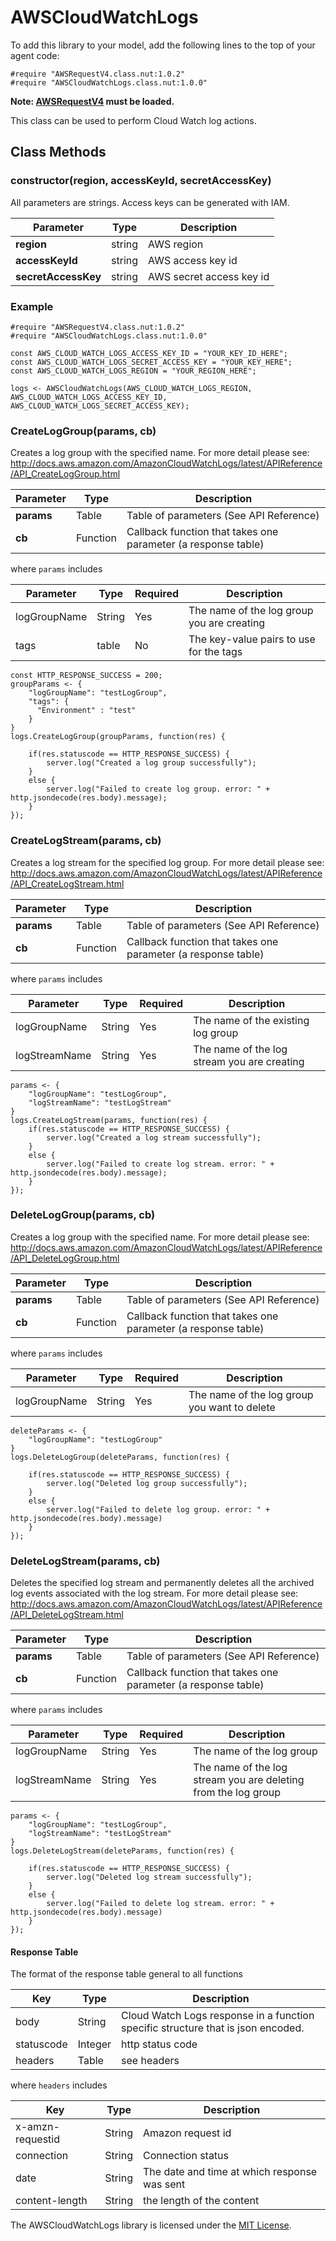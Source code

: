 # AWSCloudWatchLogs

To add this library to your model, add the following lines to the top of your agent code:

```
#require "AWSRequestV4.class.nut:1.0.2"
#require "AWSCloudWatchLogs.class.nut:1.0.0"
```

**Note: [AWSRequestV4](https://github.com/electricimp/AWSRequestV4/) must be loaded.**

This class can be used to perform Cloud Watch log actions.

## Class Methods

### constructor(region, accessKeyId, secretAccessKey)
All parameters are strings. Access keys can be generated with IAM.

Parameter    		   |       Type     | Description
---------------------- | -------------- | -----------
**region** 			   | string         | AWS region
**accessKeyId** 	   | string	        | AWS access key id
**secretAccessKey**    | string         | AWS secret access key id

### Example

```squirrel
#require "AWSRequestV4.class.nut:1.0.2"
#require "AWSCloudWatchLogs.class.nut:1.0.0"

const AWS_CLOUD_WATCH_LOGS_ACCESS_KEY_ID = "YOUR_KEY_ID_HERE";
const AWS_CLOUD_WATCH_LOGS_SECRET_ACCESS_KEY = "YOUR_KEY_HERE";
const AWS_CLOUD_WATCH_LOGS_REGION = "YOUR_REGION_HERE";

logs <- AWSCloudWatchLogs(AWS_CLOUD_WATCH_LOGS_REGION, AWS_CLOUD_WATCH_LOGS_ACCESS_KEY_ID, AWS_CLOUD_WATCH_LOGS_SECRET_ACCESS_KEY);
```



### CreateLogGroup(params, cb)
Creates a log group with the specified name. For more detail please see: http://docs.aws.amazon.com/AmazonCloudWatchLogs/latest/APIReference/API_CreateLogGroup.html

Parameter       	   |       Type     | Description
---------------------- | -------------- | -----------
**params** 			   | Table          | Table of parameters (See API Reference)
**cb**                 | Function       | Callback function that takes one parameter (a response table)

where `params` includes

Parameter      	 	    |       Type	    | Required	| Description
---------------------   | ----------------- | --------  | -----------
logGroupName			| String			| Yes		| The name of the log group you are creating
tags					| table				| No		| The key-value pairs to use for the tags

```squirrel
const HTTP_RESPONSE_SUCCESS = 200;
groupParams <- {
	"logGroupName": "testLogGroup",
	"tags": {
      "Environment" : "test"
   	}
}
logs.CreateLogGroup(groupParams, function(res) {

	if(res.statuscode == HTTP_RESPONSE_SUCCESS) {
		server.log("Created a log group successfully");
	}
	else {
		server.log("Failed to create log group. error: " + http.jsondecode(res.body).message);
	}
});
```



### CreateLogStream(params, cb)
Creates a log stream for the specified log group. For more detail please see: http://docs.aws.amazon.com/AmazonCloudWatchLogs/latest/APIReference/API_CreateLogStream.html

Parameter       	   |       Type     | Description
---------------------- | -------------- | -----------
**params** 			   | Table          | Table of parameters (See API Reference)
**cb**                 | Function       | Callback function that takes one parameter (a response table)

where `params` includes

Parameter      	 	    |       Type	    | Required	| Description
---------------------   | ----------------- | --------  | -----------
logGroupName			| String			| Yes		| The name of the existing log group
logStreamName			| String			| Yes		| The name of the log stream you are creating

```squirrel
params <- {
	"logGroupName": "testLogGroup",
	"logStreamName": "testLogStream"
}
logs.CreateLogStream(params, function(res) {
	if(res.statuscode == HTTP_RESPONSE_SUCCESS) {
		server.log("Created a log stream successfully");
	}
	else {
		server.log("Failed to create log stream. error: " + http.jsondecode(res.body).message);
	}
});
```



### DeleteLogGroup(params, cb)
Creates a log group with the specified name. For more detail please see: http://docs.aws.amazon.com/AmazonCloudWatchLogs/latest/APIReference/API_DeleteLogGroup.html

Parameter       	   |       Type     | Description
---------------------- | -------------- | -----------
**params** 			   | Table          | Table of parameters (See API Reference)
**cb**                 | Function       | Callback function that takes one parameter (a response table)

where `params` includes

Parameter      	 	    |       Type	    | Required	| Description
---------------------   | ----------------- | --------  | -----------
logGroupName			| String			| Yes		| The name of the log group you want to delete

```squirrel
deleteParams <- {
	"logGroupName": "testLogGroup"
}
logs.DeleteLogGroup(deleteParams, function(res) {

	if(res.statuscode == HTTP_RESPONSE_SUCCESS) {
		server.log("Deleted log group successfully");
	}
	else {
		server.log("Failed to delete log group. error: " + http.jsondecode(res.body).message)
	}
});

```



### DeleteLogStream(params, cb)
Deletes the specified log stream and permanently deletes all the archived log events associated with the log stream. For more detail please see: http://docs.aws.amazon.com/AmazonCloudWatchLogs/latest/APIReference/API_DeleteLogStream.html

Parameter       	   |       Type     | Description
---------------------- | -------------- | -----------
**params** 			   | Table          | Table of parameters (See API Reference)
**cb**                 | Function       | Callback function that takes one parameter (a response table)

where `params` includes

Parameter      	 	    |       Type	    | Required	| Description
---------------------   | ----------------- | --------  | -----------
logGroupName			| String			| Yes		| The name of the log group
logStreamName			| String			| Yes		| The name of the log stream you are deleting from the log group

```squirrel
params <- {
	"logGroupName": "testLogGroup",
	"logStreamName": "testLogStream"
}
logs.DeleteLogStream(deleteParams, function(res) {

	if(res.statuscode == HTTP_RESPONSE_SUCCESS) {
		server.log("Deleted log stream successfully");
	}
	else {
		server.log("Failed to delete log stream. error: " + http.jsondecode(res.body).message)
	}
});
```



#### Response Table
The format of the response table general to all functions

Key		              |       Type     | Description
--------------------- | -------------- | -----------
body				  | String         | Cloud Watch Logs response in a function specific structure that is json encoded.
statuscode			  | Integer		   | http status code
headers				  | Table		   | see headers

where `headers` includes

Key		              |       Type     | Description
--------------------- | -------------- | -----------
x-amzn-requestid	  | String		   | Amazon request id
connection			  | String		   | Connection status
date 				  | String		   | The date and time at which response was sent
content-length		  | String		   | the length of the content





The AWSCloudWatchLogs library is licensed under the [MIT License](LICENSE).
